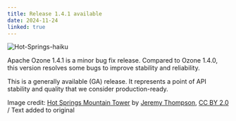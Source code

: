 ```yaml
---
title: Release 1.4.1 available
date: 2024-11-24
linked: true
---
```

<!---
  Licensed under the Apache License, Version 2.0 (the "License");
  you may not use this file except in compliance with the License.
  You may obtain a copy of the License at

   http://www.apache.org/licenses/LICENSE-2.0

  Unless required by applicable law or agreed to in writing, software
  distributed under the License is distributed on an "AS IS" BASIS,
  WITHOUT WARRANTIES OR CONDITIONS OF ANY KIND, either express or implied.
  See the License for the specific language governing permissions and
  limitations under the License. See accompanying LICENSE file.
-->

![Hot-Springs-haiku](releases/1.4.0.jpg)

Apache Ozone 1.4.1 is a minor bug fix release. Compared to Ozone 1.4.0,
this version resolves some bugs to improve stability and reliability.

This is a generally available (GA) release.
It represents a point of API stability and quality that we consider production-ready.


Image credit: [Hot Springs Mountain Tower][image] by [Jeremy Thompson][author], [CC BY 2.0][cc] / Text added to original

[image]: https://www.flickr.com/photos/rollercoasterphilosophy/52894005148
[author]: https://www.flickr.com/photos/rollercoasterphilosophy/
[cc]: https://creativecommons.org/licenses/by/2.0/
